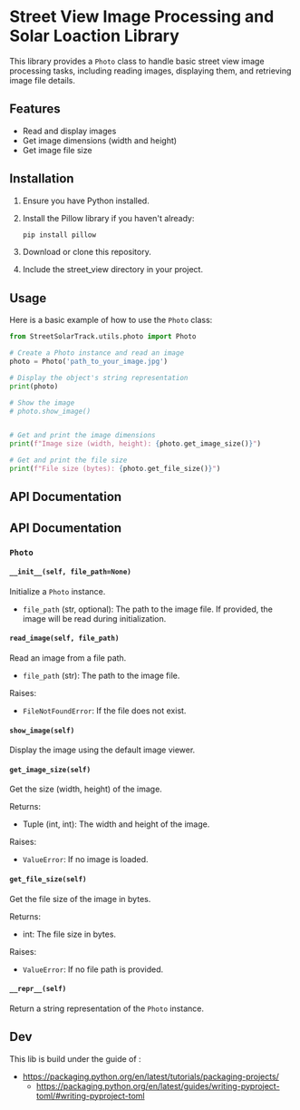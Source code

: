 # Street View Image Processing and Solar Loaction Library

This library provides a `Photo` class to handle basic street view image processing tasks, including reading images, displaying them, and retrieving image file details.

## Features

- Read and display images
- Get image dimensions (width and height)
- Get image file size

## Installation

1. Ensure you have Python installed.
2. Install the Pillow library if you haven't already:

   ```bash
   pip install pillow
   ```
3. Download or clone this repository.
4. Include the street_view directory in your project.

## Usage
Here is a basic example of how to use the `Photo` class:
```python
from StreetSolarTrack.utils.photo import Photo

# Create a Photo instance and read an image
photo = Photo('path_to_your_image.jpg')

# Display the object's string representation
print(photo)

# Show the image
# photo.show_image()


# Get and print the image dimensions
print(f"Image size (width, height): {photo.get_image_size()}")

# Get and print the file size
print(f"File size (bytes): {photo.get_file_size()}")

```
## API Documentation

## API Documentation

### `Photo`

#### `__init__(self, file_path=None)`

Initialize a `Photo` instance.

- `file_path` (str, optional): The path to the image file. If provided, the image will be read during initialization.

#### `read_image(self, file_path)`

Read an image from a file path.

- `file_path` (str): The path to the image file.

Raises:
- `FileNotFoundError`: If the file does not exist.

#### `show_image(self)`

Display the image using the default image viewer.

#### `get_image_size(self)`

Get the size (width, height) of the image.

Returns:
- Tuple (int, int): The width and height of the image.

Raises:
- `ValueError`: If no image is loaded.

#### `get_file_size(self)`

Get the file size of the image in bytes.

Returns:
- int: The file size in bytes.

Raises:
- `ValueError`: If no file path is provided.

#### `__repr__(self)`

Return a string representation of the `Photo` instance.


## Dev
This lib is build under the guide of :
- https://packaging.python.org/en/latest/tutorials/packaging-projects/
  - https://packaging.python.org/en/latest/guides/writing-pyproject-toml/#writing-pyproject-toml


